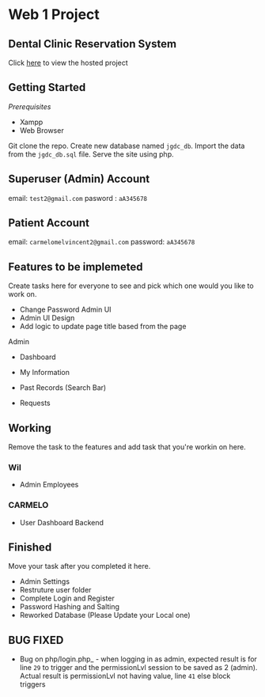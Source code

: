 # Web 1 Project

## Dental Clinic Reservation System

Click [here](https://jgalangdentalclinic.000webhostapp.com/) to view the hosted project

## Getting Started

_Prerequisites_

- Xampp
- Web Browser

Git clone the repo. Create new database named `jgdc_db`. Import the data from the `jgdc_db.sql` file. Serve the site using php.

## Superuser (Admin) Account

email: `test2@gmail.com`
pasword : `aA345678`

## Patient Account

email: `carmelomelvincent2@gmail.com`
password: `aA345678`

## Features to be implemeted

Create tasks here for everyone to see and pick which one would you like to work on.

- Change Password Admin UI
- Admin UI Design
- Add logic to update page title based from the page

Admin

- Dashboard

- My Information
- Past Records (Search Bar)
- Requests

## Working

Remove the task to the features and add task that you're workin on here.

### Wil

- Admin Employees

### CARMELO

- User Dashboard Backend

## Finished

Move your task after you completed it here.

- Admin Settings
- Restruture user folder
- Complete Login and Register
- Password Hashing and Salting
- Reworked Database (Please Update your Local one)

## BUG FIXED

- Bug on php/login.php\_ - when logging in as admin, expected result is for line `29` to trigger and the permissionLvl session to be saved as 2 (admin). Actual result is permissionLvl not having value, line `41` else block triggers

